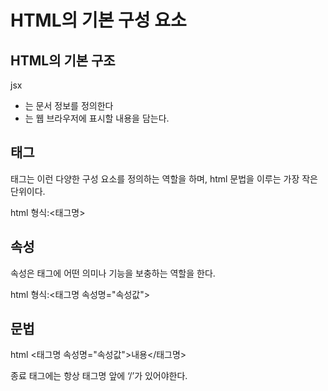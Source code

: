 # HTML의 기본 구성 요소

## HTML의 기본 구조

jsx
<!DOCTYPE html>
<html lang="en">
<head>
    <meta charset="UTF-8">
    <meta name="viewport" content="width=device-width, initial-scale=1.0">
    <title>Document</title>
</head>
<body>
    
</body>
</html>


- <head>는 문서 정보를 정의한다
- <body>는 웹 브라우저에 표시할 내용을 담는다.

## 태그

태그는 이런 다양한 구성 요소를 정의하는 역할을 하며, html 문법을 이루는 가장 작은 단위이다.

html
형식:<태그명>


## 속성

속성은 태그에 어떤 의미나 기능을 보충하는 역할을 한다.

html
형식:<태그명 속성명="속성값">


## 문법

html
<태그명 속성명="속성값">내용</태그명>


종료 태그에는 항상 태그명 앞에 ‘/’가 있어야한다.
